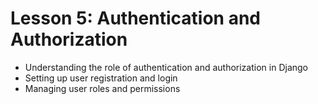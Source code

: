 # Lesson 5: Authentication and Authorization
* Understanding the role of authentication and authorization in Django
* Setting up user registration and login
* Managing user roles and permissions

